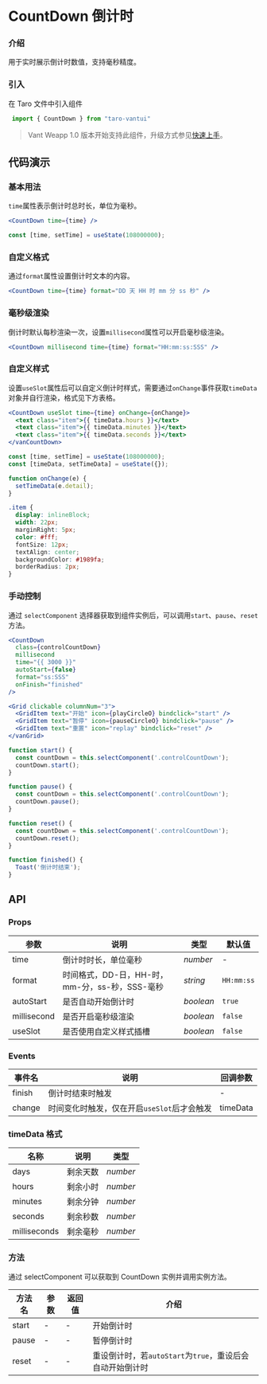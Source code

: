 # CountDown 倒计时

### 介绍

用于实时展示倒计时数值，支持毫秒精度。

### 引入

在 Taro 文件中引入组件

```js
 import { CountDown } from "taro-vantui" 
```

> Vant Weapp 1.0 版本开始支持此组件，升级方式参见[快速上手](#/quickstart)。

## 代码演示

### 基本用法

`time`属性表示倒计时总时长，单位为毫秒。

```jsx
<CountDown time={time} /> 
```

```js
const [time, setTime] = useState(108000000); 
```

### 自定义格式

通过`format`属性设置倒计时文本的内容。

```jsx
<CountDown time={time} format="DD 天 HH 时 mm 分 ss 秒" /> 
```

### 毫秒级渲染

倒计时默认每秒渲染一次，设置`millisecond`属性可以开启毫秒级渲染。

```jsx
<CountDown millisecond time={time} format="HH:mm:ss:SSS" /> 
```

### 自定义样式

设置`useSlot`属性后可以自定义倒计时样式，需要通过`onChange`事件获取`timeData`对象并自行渲染，格式见下方表格。

```jsx
<CountDown useSlot time={time} onChange={onChange}>
  <text class="item">{{ timeData.hours }}</text>
  <text class="item">{{ timeData.minutes }}</text>
  <text class="item">{{ timeData.seconds }}</text>
</vanCountDown> 
```

```js
const [time, setTime] = useState(108000000);
const [timeData, setTimeData] = useState({});

function onChange(e) {
  setTimeData(e.detail);
} 
```

```css
.item {
  display: inlineBlock;
  width: 22px;
  marginRight: 5px;
  color: #fff;
  fontSize: 12px;
  textAlign: center;
  backgroundColor: #1989fa;
  borderRadius: 2px;
}
```

### 手动控制

通过 `selectComponent` 选择器获取到组件实例后，可以调用`start`、`pause`、`reset`方法。

```jsx
<CountDown
  class={controlCountDown}
  millisecond
  time="{{ 3000 }}"
  autoStart={false}
  format="ss:SSS"
  onFinish="finished"
/>

<Grid clickable columnNum="3">
  <GridItem text="开始" icon={playCircleO} bindclick="start" />
  <GridItem text="暂停" icon={pauseCircleO} bindclick="pause" />
  <GridItem text="重置" icon="replay" bindclick="reset" />
</vanGrid> 
```

```js
function start() {
  const countDown = this.selectComponent('.controlCountDown');
  countDown.start();
}

function pause() {
  const countDown = this.selectComponent('.controlCountDown');
  countDown.pause();
}

function reset() {
  const countDown = this.selectComponent('.controlCountDown');
  countDown.reset();
}

function finished() {
  Toast('倒计时结束');
} 
```

## API

### Props

| 参数 | 说明 | 类型 | 默认值 |
| --- | --- | --- | --- |
| time | 倒计时时长，单位毫秒 | _number_ | - |
| format | 时间格式，DD-日，HH-时，mm-分，ss-秒，SSS-毫秒 | _string_ | `HH:mm:ss` |
| autoStart | 是否自动开始倒计时 | _boolean_ | `true` |
| millisecond | 是否开启毫秒级渲染 | _boolean_ | `false` |
| useSlot | 是否使用自定义样式插槽 | _boolean_ | `false` |

### Events

| 事件名 | 说明                                         | 回调参数 |
| ------ | -------------------------------------------- | -------- |
| finish | 倒计时结束时触发                             | -        |
| change | 时间变化时触发，仅在开启`useSlot`后才会触发 | timeData |

### timeData 格式

| 名称         | 说明     | 类型     |
| ------------ | -------- | -------- |
| days         | 剩余天数 | _number_ |
| hours        | 剩余小时 | _number_ |
| minutes      | 剩余分钟 | _number_ |
| seconds      | 剩余秒数 | _number_ |
| milliseconds | 剩余毫秒 | _number_ |

### 方法

通过 selectComponent 可以获取到 CountDown 实例并调用实例方法。

| 方法名 | 参数 | 返回值 | 介绍 |
| --- | --- | --- | --- |
| start | - | - | 开始倒计时 |
| pause | - | - | 暂停倒计时 |
| reset | - | - | 重设倒计时，若`autoStart`为`true`，重设后会自动开始倒计时 |
